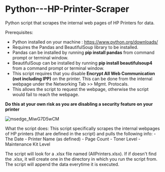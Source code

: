 # Python---HP-Printer-Scraper
Python script that scrapes the internal web pages of HP Printers for data. 

Prerequisites:
  - Python installed on your machine : https://www.python.org/downloads/
  - Requires the Pandas and BeautifulSoup library to be installed.
  - Pandas can be installed by running **pip install pandas** from command prompt or terminal window.
  - BeautifulSoup can be installed by running **pip install beautifulsoup4** from a command prompt or terminal window. 
  - This script requires that you disable **Encrypt All Web Communication (not including IPP)** on the printer. This can be done from the internal webpage under the Networking Tab >> Mgmt. Protocals.
  - This allows the script to request the webpage, otherwise the script would fail to reach the webpage. 
  
  **Do this at your own risk as you are disabling a security feature on your printer**

  ![msedge_MiwG7D5wCM](https://github.com/Brand07/Python---HP-Printer-Scraper/assets/81128304/857f363f-b7dd-4d55-934e-ab152758a916)



What the script does:
  This script specifically scrapes the internal webpages of HP printers (that are defined in the script) and pulls the following info:
    - The Date
    - Printer Name (as defined)
    - Page Count
    - Toner Level 
    - Maintenance Kit Level

  The script will look for a .xlsx file named (AllPrinters.xlsx). If if doesn't find the .xlsx, it will create one in the directory in which you run the script from. The script will append the data everytime it is executed.
